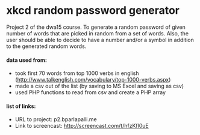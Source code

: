 # xkcd random password generator

Project 2 of the dwa15 course. To generate a random password of given number of words that are picked in random from a set of words. Also, the user should be able to decide to have a number and/or a symbol in addition to the generated random words.

#### data used from:
  - took first 70 words from  top 1000 verbs in english (http://www.talkenglish.com/vocabulary/top-1000-verbs.aspx)
  - made a csv out of the list (by saving to MS Excel and saving as csv)
  - used PHP functions to read from csv and create a PHP array


#### list of links:
- URL to project: p2.bparlapalli.me
- Link to screencast: http://screencast.com/t/hfzKfl0uE
